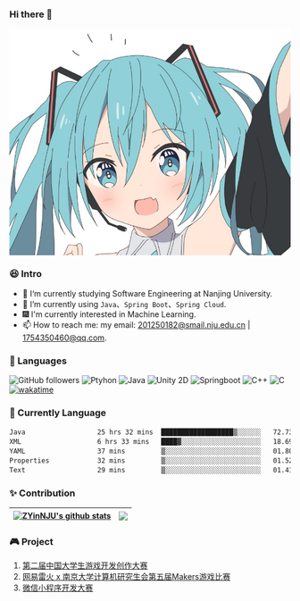 ### Hi there 👋

<!--
**Martin7-1/Martin7-1** is a ✨ _special_ ✨ repository because its `README.md` (this file) appears on your GitHub profile.
-->

<div align="center">
<img hight="300" width="700" alt="JPG" align="center" src="https://github.com/Martin7-1/Martin7-1/blob/main/assets/miku.jpg">
</div>

### 😆 Intro

* 🔭 I‘m currently studying Software Engineering at Nanjing University.
* 🌱 I’m currently using `Java`、`Spring Boot`、`Spring Cloud`.
* 🎆 I'm currently interested in Machine Learning.
* 📫 How to reach me: my email: 201250182@smail.nju.edu.cn | 1754350460@qq.com.

### 💬 Languages

![GitHub followers](https://img.shields.io/github/followers/Martin7-1?style=social) ![Ptyhon](https://img.shields.io/badge/python-3.9-orange) ![Java](https://img.shields.io/badge/java-1.8-red) ![Unity 2D](https://img.shields.io/badge/Unity2D-2020.3LTS-yellow) ![Springboot](https://img.shields.io/badge/Springboot-2.6+-brightgreen) ![C++](https://img.shields.io/badge/C++-gcc9.0+-blue) ![C](https://img.shields.io/badge/C-gcc9.0+-blue) [![wakatime](https://wakatime.com/badge/user/78a50d96-aff1-476c-b5d7-c89f839f4752.svg)](https://wakatime.com/@78a50d96-aff1-476c-b5d7-c89f839f4752)

### 🧸 Currently Language

<!--START_SECTION:waka-->

```txt
Java                  25 hrs 32 mins  ██████████████████▒░░░░░░   72.73 %
XML                   6 hrs 33 mins   ████▓░░░░░░░░░░░░░░░░░░░░   18.69 %
YAML                  37 mins         ▒░░░░░░░░░░░░░░░░░░░░░░░░   01.80 %
Properties            32 mins         ▒░░░░░░░░░░░░░░░░░░░░░░░░   01.52 %
Text                  29 mins         ▒░░░░░░░░░░░░░░░░░░░░░░░░   01.41 %
```

<!--END_SECTION:waka-->

### ✨ Contribution

| <a href="https://github.com/anuraghazra/github-readme-stats"><img align="center" src="https://github-readme-stats.vercel.app/api?username=Martin7-1&count_private=true&count_private=true&theme=tokyonight&include_all_commits=true&hide_border=true" alt="ZYinNJU's github stats" /></a> | <a href="https://github.com/anuraghazra/github-readme-stats"><img align="center" src="https://github-readme-stats.vercel.app/api/top-langs/?username=Martin7-1&layout=compact&theme=tokyonight&hide_border=true" /></a> |
| ------------- | ------------- |

### 🎮 Project

1. [第二届中国大学生游戏开发创作大赛](https://www.bilibili.com/video/BV1uB4y1U7cs?spm_id_from=333.999.0.0)
2. [网易雷火 x 南京大学计算机研究生会第五届Makers游戏比赛](https://www.bilibili.com/video/BV1hq4y1u71m?spm_id_from=333.999.0.0)
3. [微信小程序开发大赛](https://www.bilibili.com/video/BV1xN4y1g7AS?spm_id_from=333.999.0.0&vd_source=ebbb8f26287895ee10e68ba66dded3d9)

